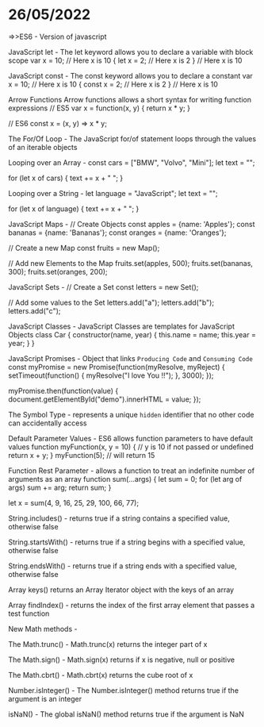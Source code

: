# 26/05/2022
 
=>>ES6 -
Version of javascript

JavaScript let -
The let keyword allows you to declare a variable with block scope
var x = 10;
// Here x is 10
{
  let x = 2;
  // Here x is 2
}
// Here x is 10

JavaScript const -
The const keyword allows you to declare a constant
var x = 10;
// Here x is 10
{
  const x = 2;
  // Here x is 2
}
// Here x is 10

Arrow Functions
Arrow functions allows a short syntax for writing function expressions
// ES5
var x = function(x, y) {
   return x * y;
}

// ES6
const x = (x, y) => x * y;

The For/Of Loop -
The JavaScript for/of statement loops through the values of an iterable objects

Looping over an Array -
const cars = ["BMW", "Volvo", "Mini"];
let text = "";

for (let x of cars) {
  text += x + " ";
}

Looping over a String -
let language = "JavaScript";
let text = "";

for (let x of language) {
    text += x + " ";
}

JavaScript Maps -
// Create Objects
const apples = {name: 'Apples'};
const bananas = {name: 'Bananas'};
const oranges = {name: 'Oranges'};

// Create a new Map
const fruits = new Map();

// Add new Elements to the Map
fruits.set(apples, 500);
fruits.set(bananas, 300);
fruits.set(oranges, 200);

JavaScript Sets - 
// Create a Set
const letters = new Set();

// Add some values to the Set
letters.add("a");
letters.add("b");
letters.add("c");

JavaScript Classes -
JavaScript Classes are templates for JavaScript Objects
class Car {
  constructor(name, year) {
    this.name = name;
    this.year = year;
  }
}

JavaScript Promises -
Object that links `Producing Code` and `Consuming Code`
const myPromise = new Promise(function(myResolve, myReject) {
  setTimeout(function() { myResolve("I love You !!"); }, 3000);
});

myPromise.then(function(value) {
  document.getElementById("demo").innerHTML = value;
});

The Symbol Type - 
 represents a unique `hidden` identifier that no other code can accidentally access
 
Default Parameter Values -
ES6 allows function parameters to have default values
function myFunction(x, y = 10) {
  // y is 10 if not passed or undefined
  return x + y;
}
myFunction(5); // will return 15

Function Rest Parameter -
allows a function to treat an indefinite number of arguments as an array
function sum(...args) {
  let sum = 0;
  for (let arg of args) sum += arg;
  return sum;
}

let x = sum(4, 9, 16, 25, 29, 100, 66, 77);

String.includes() -
returns true if a string contains a specified value, otherwise false

String.startsWith() -
returns true if a string begins with a specified value, otherwise false

String.endsWith() -
returns true if a string ends with a specified value, otherwise false

Array keys()
returns an Array Iterator object with the keys of an array

Array findIndex() - 
returns the index of the first array element that passes a test function

New Math methods -

The Math.trunc() -
Math.trunc(x) returns the integer part of x

The Math.sign() -
Math.sign(x) returns if x is negative, null or positive

The Math.cbrt() -
Math.cbrt(x) returns the cube root of x

Number.isInteger() -
The Number.isInteger() method returns true if the argument is an integer

isNaN() -
The global isNaN() method returns true if the argument is NaN
